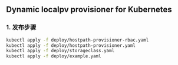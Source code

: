 ## Dynamic localpv provisioner for Kubernetes

### 1. 发布步骤
```bash
kubectl apply -f deploy/hostpath-provisioner-rbac.yaml
kubectl apply -f deploy/hostpath-provisioner.yaml
kubectl apply -f deploy/storageclass.yaml
kubectl apply -f deploy/example.yaml
```